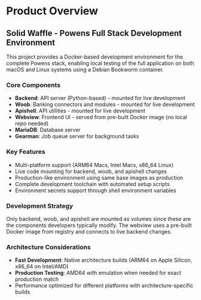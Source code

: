 # Product Overview

## Solid Waffle - Powens Full Stack Development Environment

This project provides a Docker-based development environment for the complete Powens stack, enabling local testing of the full application on both macOS and Linux systems using a Debian Bookworm container.

### Core Components

- **Backend**: API server (Python-based) - mounted for live development
- **Woob**: Banking connectors and modules - mounted for live development  
- **Apishell**: API utilities - mounted for live development
- **Webview**: Frontend UI - served from pre-built Docker image (no local repo needed)
- **MariaDB**: Database server
- **Gearman**: Job queue server for background tasks

### Key Features

- Multi-platform support (ARM64 Macs, Intel Macs, x86_64 Linux)
- Live code mounting for backend, woob, and apishell changes
- Production-like environment using same base images as production
- Complete development toolchain with automated setup scripts
- Environment secrets support through shell environment variables

### Development Strategy

Only backend, woob, and apishell are mounted as volumes since these are the components developers typically modify. The webview uses a pre-built Docker image from registry and connects to live backend changes.

### Architecture Considerations

- **Fast Development**: Native architecture builds (ARM64 on Apple Silicon, x86_64 on Intel/AMD)
- **Production Testing**: AMD64 with emulation when needed for exact production match
- Performance optimized for different platforms with architecture-specific builds